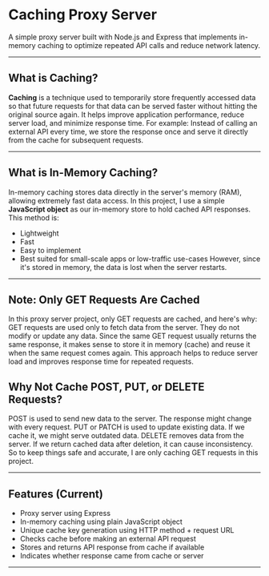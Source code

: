 # Caching Proxy Server
A simple proxy server built with Node.js and Express that implements in-memory caching to optimize repeated API calls and reduce network latency.

---
## What is Caching?
**Caching** is a technique used to temporarily store frequently accessed data so that future requests for that data can be served faster without hitting the original source again.
It helps improve application performance, reduce server load, and minimize response time.
For example: Instead of calling an external API every time, we store the response once and serve it directly from the cache for subsequent requests.

---
## What is In-Memory Caching?
In-memory caching stores data directly in the server's memory (RAM), allowing extremely fast data access. In this project, I use a simple **JavaScript object** as our in-memory store to hold cached API responses.
This method is:
- Lightweight
- Fast
- Easy to implement
- Best suited for small-scale apps or low-traffic use-cases
However, since it's stored in memory, the data is lost when the server restarts.
---
## Note: Only GET Requests Are Cached
In this proxy server project, only GET requests are cached, and here's why:
GET requests are used only to fetch data from the server. They do not modify or update any data.
Since the same GET request usually returns the same response, it makes sense to store it in memory (cache) and reuse it when the same request comes again.
This approach helps to reduce server load and improves response time for repeated requests.
## Why Not Cache POST, PUT, or DELETE Requests?
POST is used to send new data to the server. The response might change with every request.
PUT or PATCH is used to update existing data. If we cache it, we might serve outdated data.
DELETE removes data from the server. If we return cached data after deletion, it can cause inconsistency.
So to keep things safe and accurate, I are only caching GET requests in this project.

---
## Features (Current)

-  Proxy server using Express
-  In-memory caching using plain JavaScript object
-  Unique cache key generation using HTTP method + request URL
-  Checks cache before making an external API request
-  Stores and returns API response from cache if available
-  Indicates whether response came from cache or server
---


